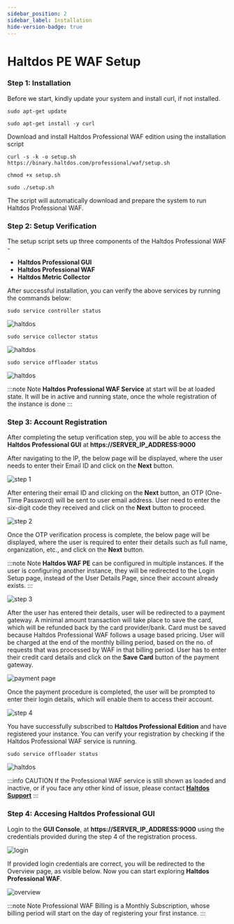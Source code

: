```yaml
---
sidebar_position: 2
sidebar_label: Installation
hide-version-badge: true
---
```


# Haltdos PE WAF Setup


### Step 1: Installation

Before we start, kindly update your system and install curl, if not installed.   

```
sudo apt-get update
```

```
sudo apt-get install -y curl
```

Download and install Haltdos Professional WAF edition using the installation script

```
curl -s -k -o setup.sh https://binary.haltdos.com/professional/waf/setup.sh
```

```
chmod +x setup.sh
```

```
sudo ./setup.sh
```

The script will automatically download and prepare the system to run Haltdos Professional WAF.

### Step 2: Setup Verification

The setup script sets up three components of the Haltdos Professional WAF - 
- **Haltdos Professional GUI**
- **Haltdos Professional WAF**
- **Haltdos Metric Collector**  

After successful installation, you can verify the above services by running the commands below:

```
sudo service controller status
```

![haltdos](/img/pro-waf/docs/controller.png)

```
sudo service collector status
```

![haltdos](/img/pro-waf/docs/collector.png)


```
sudo service offloader status
```

![haltdos](/img/pro-waf/docs/offloader_status.png)

:::note Note 
**Haltdos Professional WAF Service** at start will be at loaded state. It will be in active and running state, once the whole registration of the instance is done
:::

### Step 3: Account Registration

After completing the setup verification step, you will be able to access the **Haltdos Professional GUI** at **https://SERVER_IP_ADDRESS:9000**

After navigating to the IP, the below page will be displayed, where the user needs to enter their Email ID and click on the **Next** button.

![step 1](/img/pro-waf/docs/step1.png)

After entering their email ID and clicking on the **Next** button, an OTP (One-Time Password) will be sent to user email address. User need to enter the six-digit code they received and click on the **Next** button to proceed.

![step 2](/img/pro-waf/docs/step2.png)

Once the OTP verification process is complete, the below page will be displayed, where the user is required to enter their details such as full name, organization, etc., and click on the **Next** button.

:::note Note 
**Haltdos WAF PE** can be configured in multiple instances.
If the user is configuring another instance, they will be redirected to the Login Setup page, instead of the User Details Page, since their account already exists.
:::

![step 3](/img/pro-waf/docs/step3.png)

After the user has entered their details, user will be redirected to a payment gateway. A minimal amount transaction will take place to save the card, which will be refunded back by the card provider/bank. Card must be saved because Haltdos Professional WAF follows a usage based pricing. User will be charged at the end of the monthly billing period, based on the no. of requests that was processed by WAF in that billing period. User has to enter their credit card details and click on the **Save Card** button of the payment gateway.

![payment page](/img/pro-waf/docs/payment.png)

Once the payment procedure is completed, the user will be prompted to enter their login details, which will enable them to access their account.

![step 4](/img/pro-waf/docs/step4.png)

You have successfully subscribed to **Haltdos Professional Edition** and have registered your instance. You can verify your registration by checking if the Haltdos Professional WAF service is running.

```
sudo service offloader status
```

![haltdos](/img/pro-waf/docs/offloader.png)

:::info CAUTION
If the Professional WAF service is still shown as loaded and inactive, or if you face any other kind of issue, please contact [**Haltdos Support**](mailto:support@haltdos.com)
:::

### Step 4: Accesing Haltdos Professional GUI

Login to the **GUI Console**, at **https://SERVER_IP_ADDRESS:9000** using the credentials provided during the step 4 of the registration process.

![login](/img/pro-waf/docs/login.png)

If provided login credentials are correct, you will be redirected to the Overview page, as visible below. Now you can start exploring **Haltdos Professional WAF**.  

![overview](/img/pro-waf/docs/overview.png)

:::note Note
Professional WAF Billing is a Monthly Subscription, whose billing period will start on the day of registering your first instance.
:::